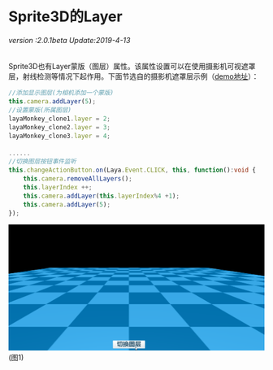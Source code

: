 # Sprite3D的Layer

###### *version :2.0.1beta   Update:2019-4-13*

Sprite3D也有Layer蒙版（图层）属性。该属性设置可以在使用摄影机可视遮罩层，射线检测等情况下起作用。下面节选自的摄影机遮罩层示例（[demo地址](https://layaair.ldc.layabox.com/demo2/?language=ch&category=3d&group=Camera&name=CameraLayer)）：

```typescript
//添加显示图层(为相机添加一个蒙版)
this.camera.addLayer(5);
//设置蒙版(所属图层)
layaMonkey_clone1.layer = 2;
layaMonkey_clone2.layer = 3;
layaMonkey_clone3.layer = 4;

......
//切换图层按钮事件监听
this.changeActionButton.on(Laya.Event.CLICK, this, function():void {
    this.camera.removeAllLayers();
    this.layerIndex ++;
    this.camera.addLayer(this.layerIndex%4 +1);
    this.camera.addLayer(5);
});
```

![](img/1.gif)<br>(图1)
